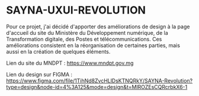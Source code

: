 # SAYNA-UXUI-REVOLUTION

Pour ce projet, j'ai décidé d'apporter des améliorations de design à la page d'accueil du site du Ministère du Développement numérique, de la Transformation digitale, des Postes et télécommunications.
Ces améliorations consistent en la réorganisation de certaines parties, mais aussi en la création de quelques éléments.

Lien du site du MNDPT : https://www.mndpt.gov.mg

Lien du design sur FIGMA : https://www.figma.com/file/1TihNd8ZvcHLlDsKTNQRkY/SAYNA-Revolution?type=design&node-id=4%3A125&mode=design&t=MlROZEsCQRcrbkX6-1
